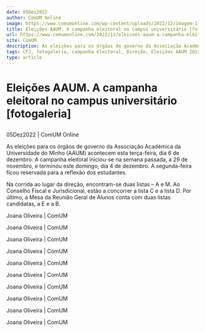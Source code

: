 ```yaml
---
date: 05Dez2022
author: ComUM Online
image: https://www.comumonline.com/wp-content/uploads/2022/12/imagem-1-1500x1271.jpg
title: Eleições AAUM. A campanha eleitoral no campus universitário [fotogaleria]
url: https://www.comumonline.com/2022/12/eleicoes-aaum-a-campanha-eleitoral-no-campus-universitario-fotogaleria/
site: ComUM
description: As eleições para os órgãos de governo da Associação Académica da Universidade do Minho (AAUM) acontecem esta terça-feira, dia 6 de dezembro.
tags: CFJ, fotogaleria, campanha eleitoral, Direção, Eleições AAUM 2022, Mesa da RGA
type: article
---
```



# Eleições AAUM. A campanha eleitoral no campus universitário [fotogaleria]

## 

05Dez2022 | ComUM Online

As eleições para os órgãos de governo da Associação Académica da Universidade do Minho (AAUM) acontecem esta terça-feira, dia 6 de dezembro. A campanha eleitoral iniciou-se na semana passada, a 29 de novembro, e terminou este domingo, dia 4 de dezembro. A segunda-feira ficou reservada para a reflexão dos estudantes.

Na corrida ao lugar da direção, encontram-se duas listas – A e M. Ao Conselho Fiscal e Jurisdicional, estão a concorrer a lista C e a lista D. Por último, a Mesa da Reunião Geral de Alunos conta com duas listas candidatas, a E e a B.

Joana Oliveira | ComUM

Joana Oliveira | ComUM

Joana Oliveira | ComUM

Joana Oliveira | ComUM

Joana Oliveira | ComUM

Joana Oliveira | ComUM

Joana Oliveira | ComUM

Joana Oliveira | ComUM

Joana Oliveira | ComUM

Joana Oliveira | ComUM

